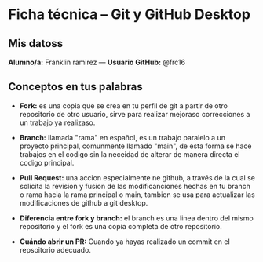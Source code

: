# Ficha técnica – Git y GitHub Desktop

## Mis datoss
**Alumno/a:** Franklin ramirez  — **Usuario GitHub:** @frc16

## Conceptos en tus palabras
- **Fork:** es una copia que se crea en tu perfil de git a partir de otro repositorio de otro usuario, sirve para realizar mejoraso correcciones a un trabajo ya realizaso. 

- **Branch:** llamada "rama" en español, es un trabajo paralelo a un proyecto principal, comunmente llamado "main", de esta forma se hace trabajos en el codigo sin la neceidad de alterar de manera directa el codigo principal.

- **Pull Request:** una accion especialmente ne github, a través de la cual se solicita la revision y fusion de las modificanciones hechas en tu branch o rama hacia la rama principal o main, tambien se usa para actualizar las modificaciones de github a git desktop.

- **Diferencia entre fork y branch:** el branch es una linea dentro del mismo repositorio y el fork es una copia completa de otro repositorio.

- **Cuándo abrir un PR:** Cuando ya hayas realizado un commit en el repsoitorio adecuado.